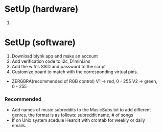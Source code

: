 # SetUp (hardware)
1) 

# SetUp (software)
1) Download blynk app and make an account
2) Add verification code to i2c_D1mini.ino
3) Add the wifi's SSID and password to the script
4) Customize board to match with the corresponding virtual pins.
- ZERGBRA(recommended of RGB control) V1 -> red, 0 - 255 
                                      V2 -> green, 0 - 255 


### Recommended
- Add names of music subreddits to the MusicSubs.txt to add different genres, the format is as follows: subreddit name, # of songs
- If on Unix system scedule HeardIt with crontab for weekly or daily emails.
